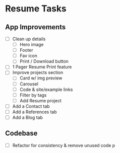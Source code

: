 # Resume Tasks

## App Improvements

- [ ] Clean up details
  - [ ] Hero image
  - [ ] Footer
  - [ ] Fav icon
  - [ ] Print / Download button
- [ ] 1 Pager Resume Print feature
- [ ] Improve projects section
  - [ ] Card w/ img preview
  - [ ] Carousel
  - [ ] Code & site/example links
  - [ ] Filter by tags
  - [ ] Add Resume project
- [ ] Add a Contact tab
- [ ] Add a References tab
- [ ] Add a Blog tab

## Codebase

- [ ] Refactor for consistency & remove unused code
      p
